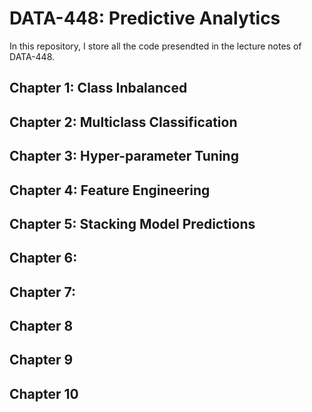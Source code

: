 # DATA-448: Predictive Analytics

In this repository, I store all the code presendted in the lecture notes of DATA-448.

## Chapter 1: Class Inbalanced

## Chapter 2: Multiclass Classification

## Chapter 3: Hyper-parameter Tuning

## Chapter 4: Feature Engineering 

## Chapter 5: Stacking Model Predictions

## Chapter 6:

## Chapter 7:

## Chapter 8

## Chapter 9

## Chapter 10 

